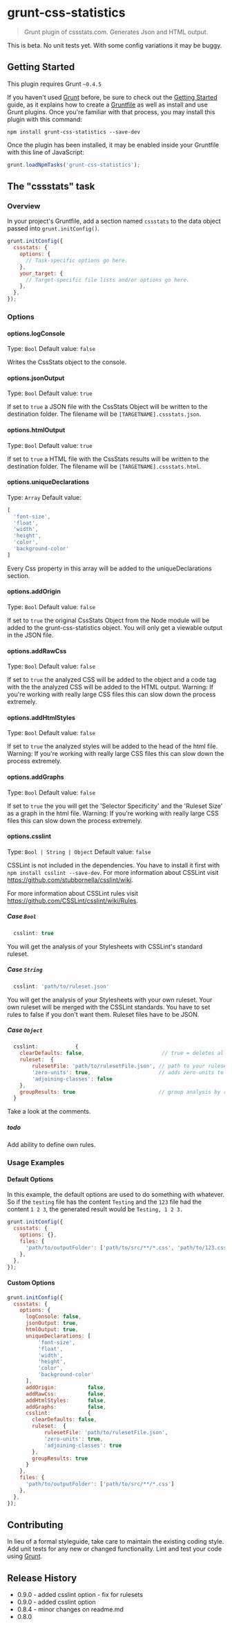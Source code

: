 # grunt-css-statistics

> Grunt plugin of cssstats.com. Generates Json and HTML output.

This is beta. No unit tests yet. With some config variations it may be buggy. 

## Getting Started
This plugin requires Grunt `~0.4.5`

If you haven't used [Grunt](http://gruntjs.com/) before, be sure to check out the [Getting Started](http://gruntjs.com/getting-started) guide, as it explains how to create a [Gruntfile](http://gruntjs.com/sample-gruntfile) as well as install and use Grunt plugins. Once you're familiar with that process, you may install this plugin with this command:

```shell
npm install grunt-css-statistics --save-dev
```

Once the plugin has been installed, it may be enabled inside your Gruntfile with this line of JavaScript:

```js
grunt.loadNpmTasks('grunt-css-statistics');
```

## The "cssstats" task

### Overview
In your project's Gruntfile, add a section named `cssstats` to the data object passed into `grunt.initConfig()`.

```js
grunt.initConfig({
  cssstats: {
    options: {
      // Task-specific options go here.
    },
    your_target: {
      // Target-specific file lists and/or options go here.
    },
  },
});
```

### Options

#### options.logConsole
Type: `Bool`
Default value: `false`

Writes the CssStats object to the console.

#### options.jsonOutput
Type: `Bool`
Default value: `true`

If set to `true` a JSON file with the CssStats Object will be written to the destination folder.
The filename will be `[TARGETNAME].cssstats.json`.

#### options.htmlOutput
Type: `Bool`
Default value: `true`

If set to `true` a HTML file with the CssStats results will be written to the destination folder.
The filename will be `[TARGETNAME].cssstats.html`.

#### options.uniqueDeclarations
Type: `Array`
Default value: 
```js
[
  'font-size',
  'float',
  'width',
  'height',
  'color',
  'background-color'
]
```

Every Css property in this array will be added to the uniqueDeclarations section.

#### options.addOrigin
Type: `Bool`
Default value: `false`

If set to `true` the original CssStats Object from the Node module will be added to the grunt-css-statistics object.
You will only get a viewable output in the JSON file.

#### options.addRawCss
Type: `Bool`
Default value: `false`

If set to `true` the analyzed CSS will be added to the object and a code tag with the the analyzed CSS will be added to the HTML output.
Warning: If you're working with really large CSS files this can slow down the process extremely.

#### options.addHtmlStyles
Type: `Bool`
Default value: `false`

If set to `true` the analyzed styles will be added to the head of the html file.
Warning: If you're working with really large CSS files this can slow down the process extremely.

#### options.addGraphs
Type: `Bool`
Default value: `false`

If set to `true` the you will get the 'Selector Specificity' and the 'Ruleset Size' as a graph in the html file.
Warning: If you're working with really large CSS files this can slow down the process extremely.

#### options.csslint
Type: `Bool | String | Object`
Default value: `false`

CSSLint is not included in the dependencies. You have to install it first with `npm install csslint --save-dev`.
For more information about CSSLint visit https://github.com/stubbornella/csslint/wiki.

For more information about CSSLint rules visit https://github.com/CSSLint/csslint/wiki/Rules.

##### Case `Bool`

```js
  csslint: true
```

You will get the analysis of your Stylesheets with CSSLint's standard ruleset. 

##### Case `String`

```js
  csslint: 'path/to/ruleset.json'
```
You will get the analysis of your Stylesheets with your own ruleset. Your own ruleset will be merged with the CSSLint standards.
You have to set rules to false if you don't want them.
Ruleset files have to be JSON.

##### Case `Object`

```js
  csslint:            {
    clearDefaults: false,                         // true = deletes all standard rules
    ruleset:  {
        rulesetFile: 'path/to/rulesetFile.json', // path to your ruleset file
        'zero-units': true,                      // adds zero-units to ruleset
        'adjoining-classes': false
    },
    groupResults: true                           // group analysis by rules
  }
```
Take a look at the comments.

##### todo
Add ability to define own rules.

### Usage Examples

#### Default Options
In this example, the default options are used to do something with whatever. So if the `testing` file has the content `Testing` and the `123` file had the content `1 2 3`, the generated result would be `Testing, 1 2 3.`

```js
grunt.initConfig({
  cssstats: {
    options: {},
    files: {
      'path/to/outputFolder': ['path/to/src/**/*.css', 'path/to/123.css'],
    },
  },
});
```

#### Custom Options
```js
grunt.initConfig({
  cssstats: {
    options: {
      logConsole: false,
      jsonOutput: true,
      htmlOutput: true,
      uniqueDeclarations: [
          'font-size',
          'float',
          'width',
          'height',
          'color',
          'background-color'
      ],
      addOrigin:          false,
      addRawCss:          false,
      addHtmlStyles:      false,
      addGraphs:          false,
      csslint:            {
        clearDefaults: false,
        ruleset:  {
            rulesetFile: 'path/to/rulesetFile.json',
            'zero-units': true,
            'adjoining-classes': true
        },
        groupResults: true
      }
    },
    files: {
      'path/to/outputFolder': ['path/to/src/**/*.css']
    },
  },
});
```

## Contributing
In lieu of a formal styleguide, take care to maintain the existing coding style. Add unit tests for any new or changed functionality. Lint and test your code using [Grunt](http://gruntjs.com/).

## Release History
- 0.9.0 - added csslint option - fix for rulesets
- 0.9.0 - added csslint option
- 0.8.4 - minor changes on readme.md
- 0.8.0
